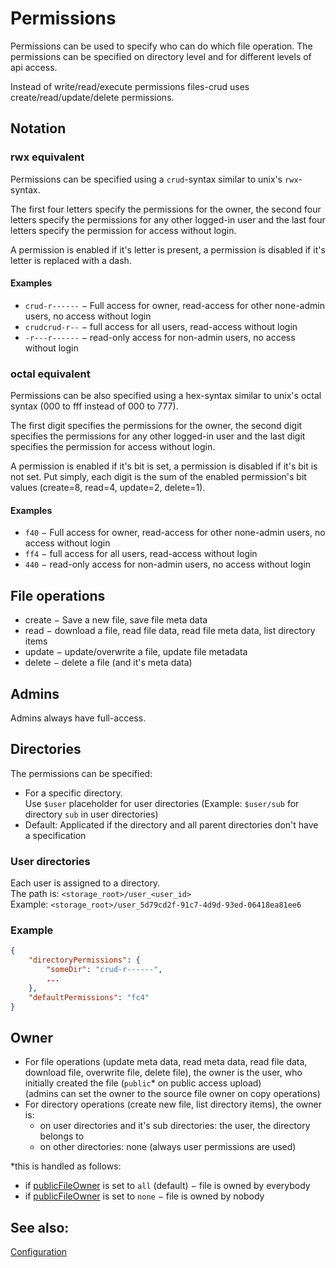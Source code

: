 # Permissions

Permissions can be used to specify who can do which file operation.
The permissions can be specified on directory level and for different levels of api access.

Instead of write/read/execute permissions files-crud uses create/read/update/delete permissions.

## Notation

### rwx equivalent
Permissions can be specified using a `crud`-syntax similar to unix's `rwx`-syntax.

The first four letters specify the permissions for the owner,
the second four letters specify the permissions for any other logged-in user
and the last four letters specify the permission for access without login.

A permission is enabled if it's letter is present,
a permission is disabled if it's letter is replaced with a dash.

#### Examples
* `crud-r------` &minus;
  Full access for owner, read-access for other none-admin users, no access without login
* `crudcrud-r--` &minus; full access for all users, read-access without login
* `-r---r------` &minus;
  read-only access for non-admin users, no access without login

### octal equivalent
Permissions can be also specified using a hex-syntax similar to unix's octal syntax (000 to fff instead of 000 to 777).

The first digit specifies the permissions for the owner,
the second digit specifies the permissions for any other logged-in user
and the last digit specifies the permission for access without login.

A permission is enabled if it's bit is set,
a permission is disabled if it's bit is not set.
Put simply,
each digit is the sum of the enabled permission's bit values
(create=8, read=4, update=2, delete=1).

#### Examples
* `f40` &minus;
  Full access for owner, read-access for other none-admin users, no access without login
* `ff4` &minus; full access for all users, read-access without login
* `440` &minus;
  read-only access for non-admin users, no access without login


## File operations
* create &minus; Save a new file, save file meta data
* read &minus; download a file, read file data, read file meta data, list directory items
* update &minus; update/overwrite a file, update file metadata
* delete &minus; delete a file (and it's meta data)

## Admins
Admins always have full-access.

## Directories

The permissions can be specified:
* For a specific directory. \
  Use `$user` placeholder for user directories
  (Example: `$user/sub` for directory `sub` in user directories)
* Default: Applicated if the directory and all parent directories don't have a specification

### User directories
Each user is assigned to a directory. \
The path is: `<storage_root>/user_<user_id>` \
Example: `<storage_root>/user_5d79cd2f-91c7-4d9d-93ed-06418ea81ee6`


### Example
```json
{
    "directoryPermissions": {
        "someDir": "crud-r------",
        ...
    },
    "defaultPermissions": "fc4"
}
```

## Owner
* For file operations
  (update meta data, read meta data, read file data, download file, overwrite file, delete file),
  the owner is the user, who initially created the file
  (`public`* on public access upload) \
  (admins can set the owner to the source file owner on copy operations)
* For directory operations (create new file, list directory items),
  the owner is:
  * on user directories and it's sub directories: the user, the directory belongs to
  * on other directories: none (always user permissions are used)

*this is handled as follows:
* if [publicFileOwner](/configuration#publicfileowner) is set to `all` (default) &minus; file is owned by everybody
* if [publicFileOwner](/configuration#publicfileowner) is set to `none` &minus; file is owned by nobody

## See also:
[Configuration](/configuration/general)
